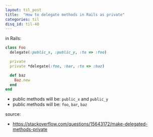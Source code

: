 ```yaml
---
layout: til_post
title:  "How to delegate methods in Rails as private"
categories: til
disq_id: til-40
---
```



in Rails:

```ruby
class Foo
  delegate(:public_x, :public_y, :to => :foo)

  private
  private *delegate(:foo, :bar, :to => :baz)

  def baz
    Baz.new
  end
end
```

* public methods will be: `public_x` and `public_y`
* public methods will be: `foo`, `bar`, `baz`


source:

* <https://stackoverflow.com/questions/15643172/make-delegated-methods-private>

